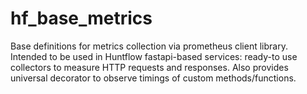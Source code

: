 # hf_base_metrics
Base definitions for metrics collection via prometheus client library.
Intended to be used in Huntflow fastapi-based services: ready-to use collectors to measure HTTP requests and responses.
Also provides universal decorator to observe timings of custom methods/functions.
